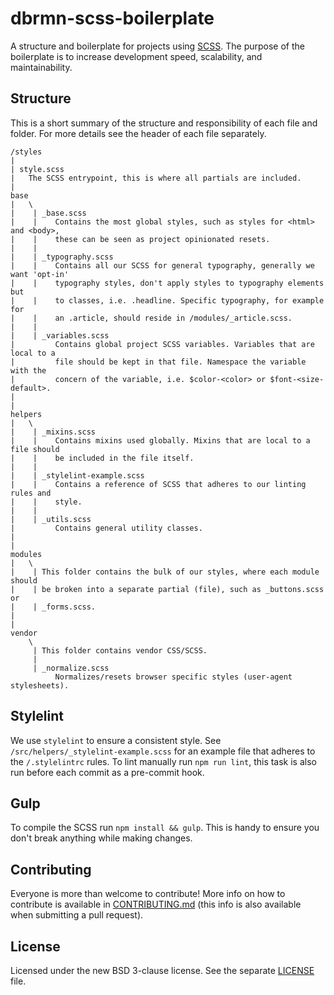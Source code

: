 # dbrmn-scss-boilerplate

A structure and boilerplate for projects using [SCSS](http://sass-lang.com/). The purpose
of the boilerplate is to increase development speed, scalability, and maintainability.

## Structure
This is a short summary of the structure and responsibility of each file and folder.
For more details see the header of each file separately.

```
/styles
|
| style.scss
|   The SCSS entrypoint, this is where all partials are included.
|
base
|   \
|    | _base.scss
|    |    Contains the most global styles, such as styles for <html> and <body>,
|    |    these can be seen as project opinionated resets.
|    |
|    | _typography.scss
|    |    Contains all our SCSS for general typography, generally we want 'opt-in'
|    |    typography styles, don't apply styles to typography elements but
|    |    to classes, i.e. .headline. Specific typography, for example for
|    |    an .article, should reside in /modules/_article.scss.
|    |
|    | _variables.scss
|         Contains global project SCSS variables. Variables that are local to a
|         file should be kept in that file. Namespace the variable with the
|         concern of the variable, i.e. $color-<color> or $font-<size-default>.
|
|
helpers
|   \
|    | _mixins.scss
|    |    Contains mixins used globally. Mixins that are local to a file should
|    |    be included in the file itself.
|    |
|    | _stylelint-example.scss
|    |    Contains a reference of SCSS that adheres to our linting rules and
|    |    style.
|    |
|    | _utils.scss
|         Contains general utility classes.
|
|
modules
|   \
|    | This folder contains the bulk of our styles, where each module should
|    | be broken into a separate partial (file), such as _buttons.scss or
|    | _forms.scss.
|
|
vendor
    \
     | This folder contains vendor CSS/SCSS.
     |
     | _normalize.scss
          Normalizes/resets browser specific styles (user-agent stylesheets).

```

## Stylelint
We use `stylelint` to ensure a consistent style. See `/src/helpers/_stylelint-example.scss`
for an example file that adheres to the `/.stylelintrc` rules. To lint manually run
`npm run lint`, this task is also run before each commit as a pre-commit hook.

## Gulp
To compile the SCSS run `npm install && gulp`. This is handy to ensure you don't
break anything while making changes.

## Contributing
Everyone is more than welcome to contribute! More info on how to contribute is available in [CONTRIBUTING.md](CONTRIBUTING.md) (this info is also available when submitting a pull request).

## License
Licensed under the new BSD 3-clause license. See the separate [LICENSE](LICENSE) file.

